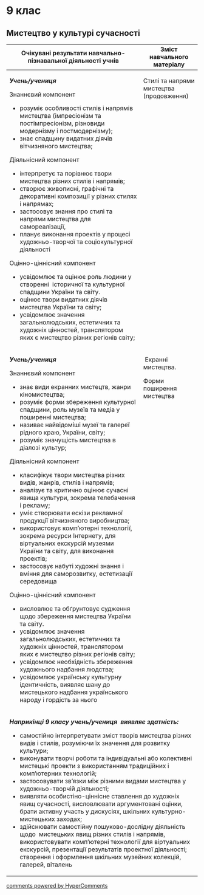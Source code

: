 <div id="hypercomments_widget" class="js-hypercomments-widget invisible"></div>

# 9 клас

## Мистецтво у культурі сучасності

<table>
  <tr>
    <td width="70%" align="center"><b>Очікувані результати навчально-пізнавальної діяльності учнів</b></td>
    <td width="30%" align="center"><b>Зміст навчального матеріалу</b></td>
  </tr>
<tbody>
  <tr>
<td width="70%" style="vertical-align:top !important;">
<p><strong><em>Учень</em></strong><strong><em>/</em></strong><strong><em>учениця</em></strong></p>
<p>Знаннєвий компонент</p>
<ul>
<li>розуміє особливості стилів і напрямів мистецтва (імпресіонізм та постімпресіонізм, різновиди модернізму і постмодернізму);</li>
<li>знає спадщину видатних діячів вітчизняного мистецтва;</li>
</ul>
<p>Діяльнісний компонент</p>
<ul>
<li>інтерпретує та порівнює твори мистецтва різних стилів і напрямів;</li>
<li>створює живописні, графічні та декоративні композиції у різних стилях і напрямах;</li>
<li>застосовує знання про стилі та напрями мистецтва для самореалізації,</li>
<li>планує виконання проектів у процесі художньо-творчої та соціокультурної діяльності</li>
</ul>
<p>Оцінно-ціннісний компонент</p>
<ul>
<li>усвідомлює та оцінює роль людини у створенні&nbsp; історичної та культурної спадщини України та світу.</li>
<li>оцінює твори видатних діячів мистецтва України та світу;</li>
<li>усвідомлює значення загальнолюдських, естетичних та художніх цінностей, транслятором яких є мистецтво різних регіонів світу;</li>
</ul>
</td>
<td width="30%" style="vertical-align:top !important;">
<p>Стилі та напрями мистецтва (продовження)</p>
</td>
  </tr>
  <tr>
<td width="70%" style="vertical-align:top !important;">
<p><strong><em>Учень</em></strong><strong><em>/</em></strong><strong><em>учениця</em></strong></p>
<p>Знаннєвий компонент</p>
<ul>
<li>знає види екранних мистецтв, жанри кіномистецтва;</li>
<li>розуміє форми збереження культурної спадщини, роль музеїв та медіа у поширенні мистецтва;</li>
<li>називає найвідоміші музеї та галереї рідного краю, України, світу;</li>
<li>розуміє значущість мистецтва в діалозі культур;</li>
</ul>
<p>Діяльнісний компонент</p>
<ul>
<li>класифікує твори мистецтва різних видів, жанрів, стилів і напрямів;</li>
<li>аналізує та критично оцінює сучасні явища культури, зокрема телебачення і рекламу;</li>
<li>уміє створювати ескізи рекламної продукції вітчизняного виробництва;</li>
<li>використовує комп&rsquo;ютерні технології, зокрема ресурси Інтернету, для віртуальних екскурсій музеями України та світу, для виконання проектів;</li>
<li>застосовує набуті художні знання і вміння для саморозвитку, естетизації середовища</li>
</ul>
<p>Оцінно-ціннісний компонент</p>
<ul>
<li>висловлює та обґрунтовує судження щодо збереження мистецтва України та світу.</li>
<li>усвідомлює значення загальнолюдських, естетичних та художніх цінностей, транслятором яких є мистецтво різних регіонів світу;</li>
<li>усвідомлює необхідність збереження художнього надбання людства;</li>
<li>усвідомлює українську культурну ідентичність, виявляє шану до мистецького надбання українського народу і гордість за нього</li>
</ul>
</td>
<td width="30%" style="vertical-align:top !important;">
<p>&nbsp;Екранні мистецтва.</p>
<p>Форми поширення мистецтва</p>
</td>
  </tr>
    <tr>
<td colspan="2" style="vertical-align:top !important;">
<p><strong><em>Наприкінці 9 класу </em></strong><strong><em>учень/</em></strong><strong><em>учениця</em></strong> <strong><em>&nbsp;виявляє здатність:</em></strong></p>
<ul>
<li>самостійно інтерпретувати зміст творів мистецтва різних видів і стилів, розуміючи їх значення для розвитку культури;</li>
<li>виконувати творчі роботи та індивідуальні або колективні мистецькі проекти з використанням традиційних і комп&rsquo;ютерних технологій;</li>
<li>застосовувати зв&rsquo;язки між різними видами мистецтва у художньо-творчій діяльності;</li>
<li>виявляти особистіно-ціннісне ставлення до художніх явищ сучасності, висловлювати аргументовані оцінки, брати активну участь у дискусіях, шкільних культурно-мистецьких заходах;</li>
<li>здійснювати самостійну пошуково-дослідну діяльність щодо&nbsp; мистецьких явищ різних стилів і напрямів, використовувати комп&rsquo;ютерні технології для віртуальних екскурсій, презентації результатів проектної діяльності; створення і оформлення шкільних музейних колекцій, галерей, віталень &nbsp;</li>
</ul>
</td>
</tr>
</tbody>
</table>


<div class="js-hypercomments-container">
<a href="http://hypercomments.com" class="hc-link" title="comments widget">comments powered by HyperComments</a>
</div>